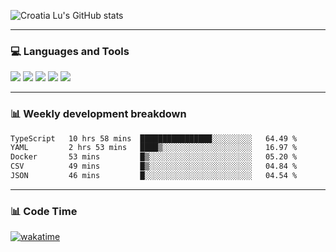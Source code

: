 ![Croatia Lu's GitHub stats](https://github-readme-stats.vercel.app/api?username=croatialu&show_icons=true&theme=transparent)

<hr>

### 💻 Languages and Tools

<code><a href="https://nodejs.org/en"><img src="https://api.iconify.design/skill-icons:nodejs-light.svg" /></a></code>
<code><a href="https://www.typescriptlang.org/"><img src="https://api.iconify.design/logos:typescript-icon.svg" /></a></code>
<code><a href="https://react.dev"><img src="https://api.iconify.design/logos:react.svg" /></a></code>
<code><a href="https://github.com/vuejs/core"><img src="https://api.iconify.design/logos:vue.svg" /></a></code> 
<code><a href="https://www.docker.com/"><img src="https://api.iconify.design/logos:docker-icon.svg" /></a></code> 

<hr>

### 📊 Weekly development breakdown

<!--START_SECTION:waka-->

```txt
TypeScript   10 hrs 58 mins  ████████████████░░░░░░░░░   64.49 %
YAML         2 hrs 53 mins   ████▒░░░░░░░░░░░░░░░░░░░░   16.97 %
Docker       53 mins         █▒░░░░░░░░░░░░░░░░░░░░░░░   05.20 %
CSV          49 mins         █▒░░░░░░░░░░░░░░░░░░░░░░░   04.84 %
JSON         46 mins         █░░░░░░░░░░░░░░░░░░░░░░░░   04.54 %
```

<!--END_SECTION:waka-->

<hr>

### 📊 Code Time

[![wakatime](https://wakatime.com/badge/user/385c169e-5cb1-4640-b485-74e2af473e5d.svg)](https://wakatime.com/@croatialu)
